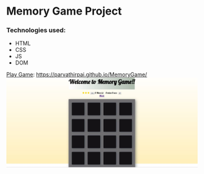 # Memory Game Project

### Technologies used: 
* HTML
* CSS
* JS
* DOM


[Play Game](https://parvathirpai.github.io/MemoryGame/):  https://parvathirpai.github.io/MemoryGame/
![MemoryGame](img/memoryGame.JPG)